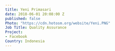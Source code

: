 ```yaml
---
title: Yeni Primasari
date: 2018-06-01 20:08:00 Z
published: false
Photo: "https://cdn.hotosm.org/website/Yeni.PNG"
Job Title: Quality Assurance
Project:
- Facebook
Country: Indonesia
---
```


